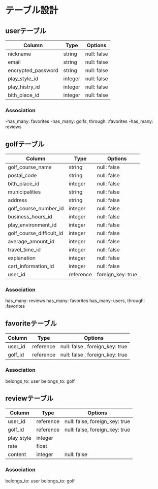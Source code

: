 

# テーブル設計

## userテーブル

| Column              | Type     | Options          |
|---------------------|----------|------------------|
| nickname            | string   | null: false      |
| email               | string   | null: false      |
| encrypted_password  | string   | null: false      |
| play_style_id       | integer  | null: false      |
| play_histry_id      | integer  | null: false      |
| bith_place_id       | integer  | null: false      |


### Association


-has_many: favorites
-has_many: golfs, through: :favorites
-has_many: reviews


## golfテーブル

| Column                  | Type      | Options           |
|-------------------------|-----------|-------------------|
| golf_course_name        | string    | null: false       |
| postal_code             | string    | null: false       |
| bith_place_id           | integer   | null: false       |
| municipalities          | string    | null: false       |
| address                 | string    | null: false       |
| golf_course_number_id   | integer   | null: false       |
| business_hours_id       | integer   | null: false       |
| play_environment_id     | integer   | null: false       |
| golf_course_difficult_id| integer   | null: false       |
| average_amount_id       | integer   | null: false       |
| travel_time_id          | integer   | null: false       |
| explanation             | integer   | null: false       |
| cart_information_id     | integer   | null: false       |
| user_id                 | reference | foreign_key: true |

### Association

has_many: reviews
has_many: favorites
has_many: users, through: :favorites


## favoriteテーブル

| Column                  | Type      | Options                         |
|-------------------------|-----------|---------------------------------|
| user_id                 | reference | null: false , foreign_key: true |
| golf_id                 | reference | null: false , foreign_key: true |


### Association

belongs_to: user
belongs_to: golf


## reviewテーブル

| Column                  | Type      | Options                         |
|-------------------------|-----------|---------------------------------|
| user_id                 | reference | null: false, foreign_key: true  |
| golf_id                 | reference | null: false, foreign_key: true  |
| play_style              | integer   |                                 |
| rate                    | float     |                                  
| content                 | integer   | null: false                     |


### Association

belongs_to: user
belongs_to: golf


